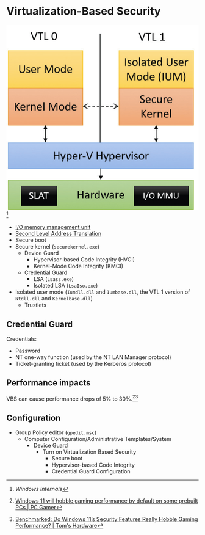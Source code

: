 # Virtualization-Based Security
![](images/VBS.png)[^internals]
- [I/O memory management unit](https://en.wikipedia.org/wiki/Input%E2%80%93output_memory_management_unit)
- [Second Level Address Translation](https://en.wikipedia.org/wiki/Second_Level_Address_Translation)
- Secure boot
- Secure kernel (`securekernel.exe`)
  - Device Guard
    - Hypervisor-based Code Integrity (HVCI)
    - Kernel-Mode Code Integrity (KMCI)
  - Credential Guard
    - LSA (`Lsass.exe`)
    - Isolated LSA (`LsaIso.exe`)
- Isolated user mode (`Iumdll.dll` and `Iumbase.dll`, the VTL 1 version of `Ntdll.dll` and `Kernelbase.dll`)
  - Trustlets

[^internals]: *Windows Internals*

## Credential Guard
Credentials:
- Password
- NT one-way function (used by the NT LAN Manager protocol)
- Ticket-granting ticket (used by the Kerberos protocol)

## Performance impacts
VBS can cause performance drops of 5% to 30%.[^pcgamer][^toms]

[^pcgamer]: [Windows 11 will hobble gaming performance by default on some prebuilt PCs | PC Gamer](https://www.pcgamer.com/windows-11-pcs-can-hobble-gaming-performance/)
[^toms]: [Benchmarked: Do Windows 11’s Security Features Really Hobble Gaming Performance? | Tom's Hardware](https://www.tomshardware.com/news/windows-11-gaming-benchmarks-performance-vbs-hvci-security)

## Configuration
- Group Policy editor (`gpedit.msc`)
  - Computer Configuration/Administrative Templates/System
    - Device Guard
      - Turn on Virtualization Based Security
        - Secure boot
        - Hypervisor-based Code Integrity
        - Credential Guard Configuration